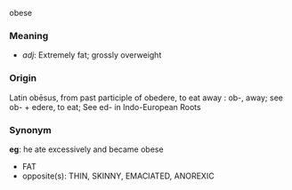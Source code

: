 obese
### Meaning
+ _adj_: Extremely fat; grossly overweight

### Origin

Latin obēsus, from past participle of obedere, to eat away : ob-, away; see ob- + edere, to eat; See ed- in Indo-European Roots

### Synonym

__eg__: he ate excessively and became obese

+ FAT
+ opposite(s): THIN, SKINNY, EMACIATED, ANOREXIC


